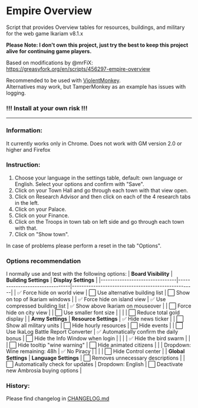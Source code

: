# Empire Overview
Script that provides Overview tables for resources, buildings, and military for the web game Ikariam v8.1.x

**Please Note: I don't own this project, just try the best to keep this project alive for continuing game players.**

Based on modifications by @mrFiX: https://greasyfork.org/en/scripts/456297-empire-overview

Recommended to be used with [ViolentMonkey](https://violentmonkey.github.io/).   
Alternatives may work, but TamperMonkey as an example has issues with logging. 

### **!!! Install at your own risk !!!**

---

### Information:
It currently works only in Chrome.
Does not work with GM version 2.0 or higher and Firefox

### Instruction:
1. Choose your language in the settings table, default: own language or English. Select your options and confirm with "Save".
2. Click on your Town Hall and go through each town with that view open.
3. Click on Research Advisor and then click on each of the 4 research tabs in the left.
4. Click on your Palace.
5. Click on your Finance.
6. Click on the Troops in town tab on left side and go through each town with that.
7. Click on "Show town".

In case of problems please perform a reset in the tab "Options".

### Options recommendation
I normally use and test with the following options:
| **Board Visibility**          | **Building Settings**          | **Display Settings**                                |
|--------------------------------|--------------------------------|----------------------------------------------------|
| ✅ Force hide on world view    | ⬜ Use alternative building list | ⬜ Show on top of Ikariam windows                  |
| ✅ Force hide on island view   | ✅ Use compressed building list | ✅ Show above Ikariam on mouseover                |
| ⬜ Force hide on city view     |                                | ⬜ Use smaller font size                           |
|                                |                                | ⬜ Reduce total gold display                       |
| **Army Settings**              | **Resource Settings**          | ✅ Hide news ticker                                |
| ⬜ Show all military units      | ⬜ Hide hourly resources        | ⬜ Hide events                                     |
| ⬜ Use IkaLog Battle Report Converter | ✅ Automatically confirm the daily bonus | ⬜ Hide the Info Window when login               |
|                                |                                | ✅ Hide the bird swarm                             |
|                                | ⬜ Hide tooltip "wine warning"  | ⬜ Hide animated citizens                          |
|                                | Dropdown: Wine remaining: 48h  | ✅ No Piracy                                       |
|                                |                                | ⬜ Hide Control center                             |
| **Global Settings**            | **Language Settings**          | ⬜ Removes unnecessary descriptions                |
| ⬜ Automatically check for updates | Dropdown: English              | ⬜ Deactivate new Ambrosia buying options          |



### History:
Please find changelog in [CHANGELOG.md]

[CHANGELOG.md]: https://github.com/IkariamPro/empire-overview/blob/master/CHANGELOG.md

